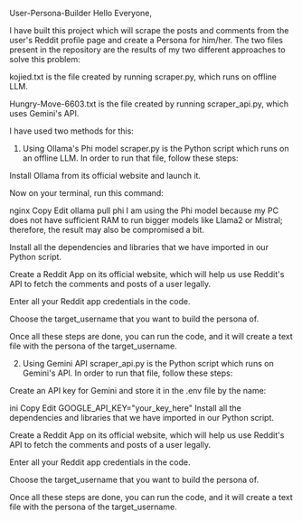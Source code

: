 User-Persona-Builder
Hello Everyone,

I have built this project which will scrape the posts and comments from the user's Reddit profile page and create a Persona for him/her. The two files present in the repository are the results of my two different approaches to solve this problem:

kojied.txt is the file created by running scraper.py, which runs on offline LLM.

Hungry-Move-6603.txt is the file created by running scraper_api.py, which uses Gemini's API.

I have used two methods for this:

1. Using Ollama's Phi model
scraper.py is the Python script which runs on an offline LLM. In order to run that file, follow these steps:

Install Ollama from its official website and launch it.

Now on your terminal, run this command:

nginx
Copy
Edit
ollama pull phi
I am using the Phi model because my PC does not have sufficient RAM to run bigger models like Llama2 or Mistral; therefore, the result may also be compromised a bit.

Install all the dependencies and libraries that we have imported in our Python script.

Create a Reddit App on its official website, which will help us use Reddit's API to fetch the comments and posts of a user legally.

Enter all your Reddit app credentials in the code.

Choose the target_username that you want to build the persona of.

Once all these steps are done, you can run the code, and it will create a text file with the persona of the target_username.

2. Using Gemini API
scraper_api.py is the Python script which runs on Gemini's API. In order to run that file, follow these steps:

Create an API key for Gemini and store it in the .env file by the name:

ini
Copy
Edit
GOOGLE_API_KEY="your_key_here"
Install all the dependencies and libraries that we have imported in our Python script.

Create a Reddit App on its official website, which will help us use Reddit's API to fetch the comments and posts of a user legally.

Enter all your Reddit app credentials in the code.

Choose the target_username that you want to build the persona of.

Once all these steps are done, you can run the code, and it will create a text file with the persona of the target_username.
